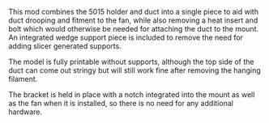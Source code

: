 This mod combines the 5015 holder and duct into a single piece to aid with duct drooping and fitment to the fan, while also removing a heat insert and bolt which would otherwise be needed for attaching the duct to the mount. An integrated wedge support piece is included to remove the need for adding slicer generated supports.

The model is fully printable without supports, although the top side of the duct can come out stringy but will still work fine after removing the hanging filament.

The bracket is held in place with a notch integrated into the mount as well as the fan when it is installed, so there is no need for any additional hardware.


